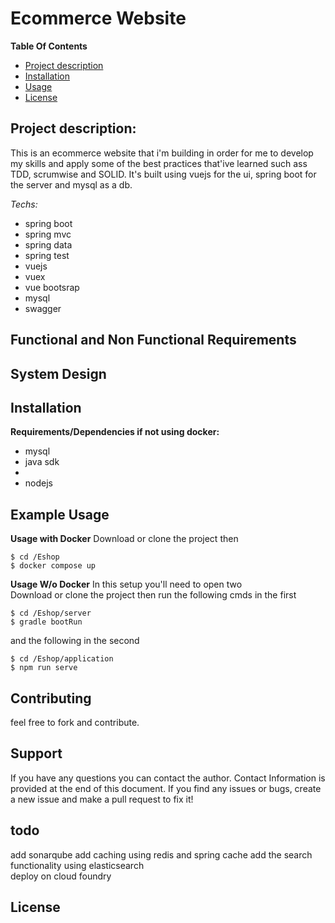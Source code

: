 # Ecommerce Website

**Table Of Contents**
- [Project description](##project-description)
- [Installation](##installation)
- [Usage](#example-usage)
- [License](#license)

## Project description:
This is an ecommerce website that i'm building in order for me to develop my skills and apply some of the best practices that'ive learned such ass TDD, scrumwise and SOLID.
It's built using vuejs for the ui, spring boot for the server and mysql as a db.


*Techs:*
* spring boot
* spring mvc
* spring data
* spring test
* vuejs
* vuex
* vue bootsrap
* mysql
* swagger

## Functional and Non Functional Requirements


## System Design



## Installation

**Requirements/Dependencies if not using docker:**
- mysql
- java sdk
- 
- nodejs


## Example Usage

**Usage with Docker**
Download or clone the project then
```
$ cd /Eshop
$ docker compose up
```
**Usage W/o Docker**
In this setup you'll need to open two <br>
Download or clone the project then run the following cmds in the first <br>
```
$ cd /Eshop/server
$ gradle bootRun
```
and the following in the second
```
$ cd /Eshop/application
$ npm run serve
```


## Contributing
feel free to fork and contribute. 

## Support
If you have any questions you can contact the author. Contact Information is provided at the end of this document. If you find any issues or bugs, create a new issue and make a pull request to fix it!

## todo
add sonarqube
add caching using redis and spring cache
add the search functionality using elasticsearch  
deploy on cloud foundry

## License


